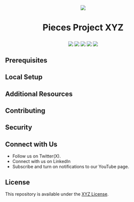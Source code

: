 <h1 align="center">
   <b>
        <a href="https://pieces.app"><img src="https://storage.googleapis.com/pieces_static_resources/pfd_wiki/PIECES_MAIN_LOGO_WIKI.png" /></a><br>
    </b>
</h1>

# <p align="center"> Pieces Project XYZ
<p align="center">
<a href="https://github.com/pieces-app/example-typescript" alt="GitHub contributors">
<img src="https://img.shields.io/github/contributors/pieces-app/example-typescript.svg" /><a>
<a href="https://github.com/pieces-app/example-typescript" alt="GitHub issues by-label">
<img src="https://img.shields.io/github/issues/pieces-app/example-typescript" /></a>
<a href="https://discord.gg/getpieces" alt="Discord">
<img src="https://img.shields.io/badge/Discord-@layer5.svg?logo=discord" /></a>
<a href="https://twitter.com/Keployio" alt="Twitter Follow">
<img src="https://img.shields.io/twitter/follow/keploy.svg?label=Follow" /></a>
<a href="https://github.com/pieces-app/cli-agent" alt="License">
<img src="https://img.shields.io/github/license/pieces-app/example-typescript.svg" /></a>

</p>

</p>

## Prerequisites

## Local Setup

## Additional Resources


## Contributing



## Security



## Connect with Us

- Follow us on Twitter(X).
- Connect with us on LinkedIn
- Subscribe and turn on notifications to our YouTube page.

## License

This repository is available under the [XYZ License](./LICENSE).
